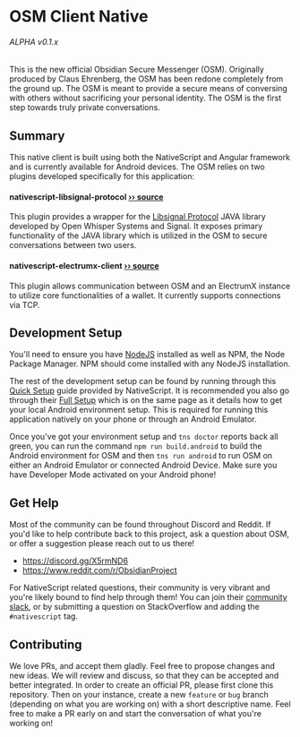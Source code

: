 # OSM Client Native

###### ALPHA v0.1.x

This is the new official Obsidian Secure Messenger (OSM). Originally produced by Claus Ehrenberg, the OSM has been redone completely from the ground up. The OSM is meant to provide a secure means of conversing with others without sacrificing your personal identity. The OSM is the first step towards truly private conversations.

## Summary

This native client is built using both the NativeScript and Angular framework and is currently available for Android devices. The OSM relies on two plugins developed specifically for this application:

#### nativescript-libsignal-protocol [›› source](https://github.com/Manbearpixel/nativescript-libsignal-protocol)

This plugin provides a wrapper for the [Libsignal Protocol](https://github.com/signalapp/libsignal-protocol-java/) JAVA library developed by Open Whisper Systems and Signal. It exposes primary functionality of the JAVA library which is utilized in the OSM to secure conversations between two users.

#### nativescript-electrumx-client [›› source](https://github.com/Manbearpixel/nativescript-electrumx-client)

This plugin allows communication between OSM and an ElectrumX instance to utilize core functionalities of a wallet. It currently supports connections via TCP.

## Development Setup

You'll need to ensure you have [NodeJS](https://nodejs.org/en/download/) installed as well as NPM, the Node Package Manager. NPM should come installed with any NodeJS installation.

The rest of the development setup can be found by running through this [Quick Setup](https://docs.nativescript.org/angular/start/quick-setup) guide provided by NativeScript. It is recommended you also go through their [Full Setup](https://docs.nativescript.org/angular/start/quick-setup#full-setup) which is on the same page as it details how to get your local Android environment setup. This is required for running this application natively on your phone or through an Android Emulator.

Once you've got your environment setup and `tns doctor` reports back all green, you can run the command `npm run build.android` to build the Android environment for OSM and then `tns run android` to run OSM on either an Android Emulator or connected Android Device. Make sure you have Developer Mode activated on your Android phone!

## Get Help

Most of the community can be found throughout Discord and Reddit. If you'd like to help contribute back to this project, ask a question about OSM, or offer a suggestion please reach out to us there!

- https://discord.gg/X5rmND6
- https://www.reddit.com/r/ObsidianProject

For NativeScript related questions, their community is very vibrant and you're likely bound to find help through them! You can join their [community slack](http://developer.telerik.com/wp-login.php?action=slack-invitation), or by submitting a question on StackOverflow and adding the `#nativescript` tag.

## Contributing

We love PRs, and accept them gladly. Feel free to propose changes and new ideas. We will review and discuss, so that they can be accepted and better integrated. In order to create an official PR, please first clone this repository. Then on your instance, create a new `feature` or `bug` branch (depending on what you are working on) with a short descriptive name. Feel free to make a PR early on and start the conversation of what you're working on!

